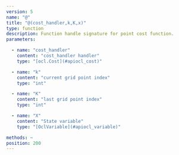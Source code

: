 ```yaml
---
version: 5
name: "@"
title: "@(cost_handler,k,K,x)"
type: function
description: Function handle signature for point cost function.
parameters:

  - name: "cost_handler"
    content: "cost_handler handler"
    type: "[ocl.Cost](#apiocl_cost)"

  - name: "k"
    content: "current grid point index"
    type: "int"

  - name: "K"
    content: "last grid point index"
    type: "int"

  - name: "X"
    content: "State variable"
    type: "[OclVariable](#apiocl_variable)"

methods: ~
position: 200
---
```

